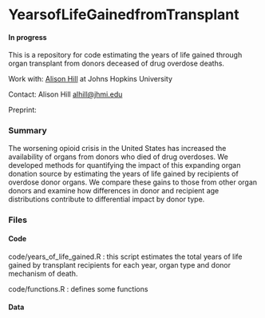 # YearsofLifeGainedfromTransplant

#### In progress 

This is a repository for code estimating the years of life gained through organ transplant from donors deceased of drug overdose deaths.

Work with: <a href="https://alsnhll.github.io">Alison Hill</a> at Johns Hopkins University

Contact: Alison Hill alhill@jhmi.edu

Preprint: 

### Summary

The worsening opioid crisis in the United States has increased the availability of organs from donors who died of drug overdoses. We developed methods for quantifying the impact of this expanding organ donation source by estimating the years of life gained by recipients of overdose donor organs. We compare these gains to those from other organ donors and examine how differences in donor and recipient age distributions contribute to differential impact by donor type.


### Files

#### Code

code/years_of_life_gained.R : this script estimates the total years of life gained by transplant recipients for each year, organ type and donor mechanism of death.

code/functions.R : defines some functions

#### Data

